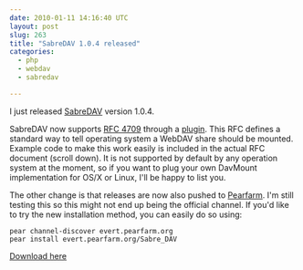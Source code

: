 ```yaml
---
date: 2010-01-11 14:16:40 UTC
layout: post
slug: 263
title: "SabreDAV 1.0.4 released"
categories:
  - php
  - webdav
  - sabredav

---
```

<p>I just released <a href="http://code.google.com/p/sabredav/">SabreDAV</a> version 1.0.4.</p>

<p>SabreDAV now supports <a href="http://greenbytes.de/tech/webdav/rfc4709.html">RFC 4709</a> through a <a href="http://code.google.com/p/sabredav/wiki/DavMount">plugin</a>. This RFC defines a standard way to tell operating system a WebDAV share should be mounted. Example code to make this work easily is included in the actual RFC document (scroll down). It is not supported by default by any operation system at the moment, so if you want to plug your own DavMount implementation for OS/X or Linux, I'll be happy to list you.</p>

<p>The other change is that releases are now also pushed to <a href="http://pearfarm.org/evert/Sabre_DAV">Pearfarm</a>. I'm still testing this so this might not end up being the official channel. If you'd like to try the new installation method, you can easily do so using:</p>

```
pear channel-discover evert.pearfarm.org
pear install evert.pearfarm.org/Sabre_DAV
```

<p><a href="http://code.google.com/p/sabredav/downloads/list">Download here</a></p>

